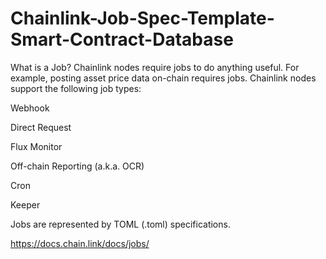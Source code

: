 # Chainlink-Job-Spec-Template-Smart-Contract-Database

What is a Job?
Chainlink nodes require jobs to do anything useful. For example, posting asset price data on-chain requires jobs. Chainlink nodes support the following job types:

Webhook

Direct Request

Flux Monitor

Off-chain Reporting (a.k.a. OCR)

Cron

Keeper

Jobs are represented by TOML (.toml) specifications.

https://docs.chain.link/docs/jobs/
